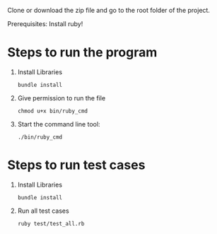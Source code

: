  <!--Write a command-line program that takes operations on fractions as input and produces a fractional result.
The command-line program shall repeatedly prompt the user for input and display the result until user types "exit".
Legal operators shall be *,  /,  +,  - (multiply, divide, add, subtract).
Operands and operators shall be separated by one or more spaces.
Mixed numbers shall be represented by whole&numerator/denominator; for example, "3&1/4", “-1&7/8”.
Improper fractions, whole numbers, and negative numbers are allowed as operands. -->

Clone or download the zip file and go to the root folder of the project. 

Prerequisites: Install ruby!


# Steps to run the program

1. Install Libraries 

   `bundle install`
2. Give permission to run the file

   `chmod u+x bin/ruby_cmd`
2. Start the command line tool: 

   `./bin/ruby_cmd`  

# Steps to run test cases
1. Install Libraries

   `bundle install`
2. Run all test cases

   `ruby test/test_all.rb`
